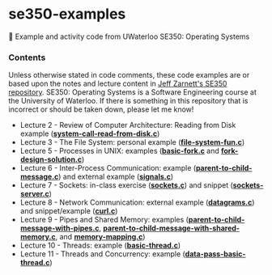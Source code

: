 # se350-examples
🔩 Example and activity code from UWaterloo SE350: Operating Systems

### Contents
Unless otherwise stated in code comments, these code examples are or based upon the notes and lecture content in [Jeff Zarnett's SE350 repository](https://github.com/jzarnett/se350). SE350: Operating Systems is a Software Engineering course at the University of Waterloo. If there is something in this repository that is incorrect or should be taken down, please let me know!

* Lecture 2 - Review of Computer Architecture: Reading from Disk example (**[system-call-read-from-disk.c](https://github.com/simcard0000/se350-examples/blob/main/system-call-read-from-disk.c)**)
* Lecture 3 - The File System: personal example (**[file-system-fun.c](https://github.com/simcard0000/se350-examples/blob/main/file-system-fun.c)**)
* Lecture 5 - Processes in UNIX: examples (**[basic-fork.c](https://github.com/simcard0000/se350-examples/blob/main/basic-fork.c)** and **[fork-design-solution.c](https://github.com/simcard0000/se350-examples/blob/main/fork-design-solution.c)**)
* Lecture 6 - Inter-Process Communication: example (**[parent-to-child-message.c](https://github.com/simcard0000/se350-examples/blob/main/parent-to-child-message.c)**) and external example (**[signals.c](https://github.com/simcard0000/se350-examples/blob/main/signals.c)**)
* Lecture 7 - Sockets: in-class exercise (**[sockets.c](https://github.com/simcard0000/se350-examples/blob/main/sockets.c)**) and snippet (**[sockets-server.c](https://github.com/simcard0000/se350-examples/blob/main/sockets-server.c)**)
* Lecture 8 - Network Communication: external example (**[datagrams.c](https://github.com/simcard0000/se350-examples/blob/main/datagrams.c)**) and snippet/example (**[curl.c](https://github.com/simcard0000/se350-examples/blob/main/curl.c)**)
* Lecture 9 - Pipes and Shared Memory: examples (**[parent-to-child-message-with-pipes.c](https://github.com/simcard0000/se350-examples/blob/main/parent-to-child-message-with-pipes.c)**, **[parent-to-child-message-with-shared-memory.c](https://github.com/simcard0000/se350-examples/blob/main/parent-to-child-message-with-shared-memory.c)**, and **[memory-mapping.c](https://github.com/simcard0000/se350-examples/blob/main/memory-mapping.c)**)
* Lecture 10 - Threads: example (**[basic-thread.c](https://github.com/simcard0000/se350-examples/blob/main/basic-thread.c)**)
* Lecture 11 - Threads and Concurrency: example (**[data-pass-basic-thread.c](https://github.com/simcard0000/se350-examples/blob/main/data-pass-basic-thread.c)**)
